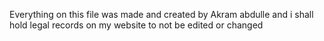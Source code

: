 Everything on this file was made and created by Akram abdulle and i shall hold legal records on my website to not be edited or changed
